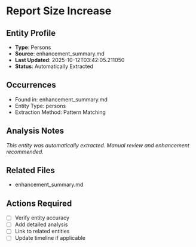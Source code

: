 # Report Size Increase

## Entity Profile
- **Type**: Persons
- **Source**: enhancement_summary.md
- **Last Updated**: 2025-10-12T03:42:05.211050
- **Status**: Automatically Extracted

## Occurrences
- Found in: enhancement_summary.md
- Entity Type: persons
- Extraction Method: Pattern Matching

## Analysis Notes
*This entity was automatically extracted. Manual review and enhancement recommended.*

## Related Files
- enhancement_summary.md

## Actions Required
- [ ] Verify entity accuracy
- [ ] Add detailed analysis
- [ ] Link to related entities
- [ ] Update timeline if applicable
